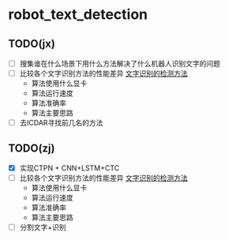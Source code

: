 # robot_text_detection

## TODO(jx) 
- [ ] 搜集谁在什么场景下用什么方法解决了什么机器人识别文字的问题
- [ ] 比较各个文字识别方法的性能差异 [文字识别的检测方法](http://blog.csdn.net/wmsbeijing/article/details/79063043)
    - 算法使用什么显卡
    - 算法运行速度
    - 算法准确率
    - 算法主要思路
- [ ] 去ICDAR寻找前几名的方法

## TODO(zj)

- [x] 实现CTPN + CNN+LSTM+CTC
- [ ] 比较各个文字识别方法的性能差异 [文字识别的检测方法](http://blog.csdn.net/wmsbeijing/article/details/79063043)
    - 算法使用什么显卡
    - 算法运行速度
    - 算法准确率
    - 算法主要思路
- [ ] 分割文字+识别

